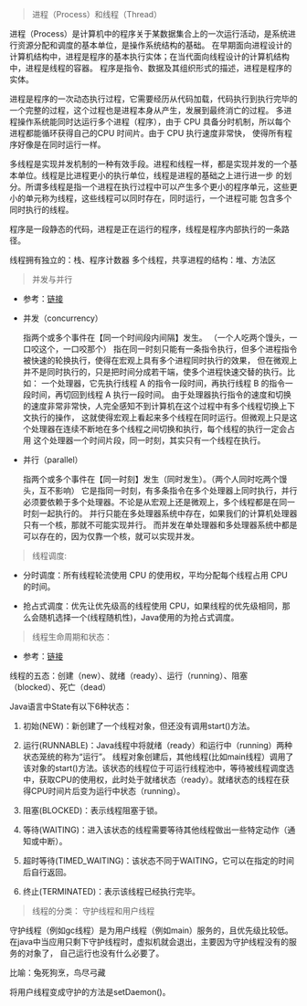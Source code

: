 > 进程（Process）和线程（Thread）   

进程（Process）是计算机中的程序关于某数据集合上的一次运行活动，是系统进行资源分配和调度的基本单位，是操作系统结构的基础。
在早期面向进程设计的计算机结构中，进程是程序的基本执行实体；在当代面向线程设计的计算机结构中，进程是线程的容器。
程序是指令、数据及其组织形式的描述，进程是程序的实体。

进程是程序的一次动态执行过程，它需要经历从代码加载，代码执行到执行完毕的一个完整的过程，这个过程也是进程本身从产生，发展到最终消亡的过程。
多进程操作系统能同时达运行多个进程（程序），由于 CPU 具备分时机制，所以每个进程都能循环获得自己的CPU 时间片。由于 CPU 执行速度非常快，
使得所有程序好像是在同时运行一样。

多线程是实现并发机制的一种有效手段。进程和线程一样，都是实现并发的一个基本单位。线程是比进程更小的执行单位，线程是进程的基础之上进行进一步
的划分。所谓多线程是指一个进程在执行过程中可以产生多个更小的程序单元，这些更小的单元称为线程，这些线程可以同时存在，同时运行，一个进程可能
包含多个同时执行的线程。

程序是一段静态的代码，进程是正在运行的程序，线程是程序内部执行的一条路径。

线程拥有独立的：栈、程序计数器
多个线程，共享进程的结构：堆、方法区

> 并发与并行

- 参考：[链接](https://baijiahao.baidu.com/s?id=1666454968534966585&wfr=spider&for=pc)

- 并发（concurrency）

    指两个或多个事件在【同一个时间段内间隔】发生。 （一个人吃两个馒头，一口咬这个，一口咬那个）
    指在同一时刻只能有一条指令执行，但多个进程指令被快速的轮换执行，使得在宏观上具有多个进程同时执行的效果，
    但在微观上并不是同时执行的，只是把时间分成若干端，使多个进程快速交替的执行。比如：
    一个处理器，它先执行线程 A 的指令一段时间，再执行线程 B 的指令一段时间，再切回到线程 A 执行一段时间。
    由于处理器执行指令的速度和切换的速度非常非常快，人完全感知不到计算机在这个过程中有多个线程切换上下文执行的操作，
    这就使得宏观上看起来多个线程在同时运行。但微观上只是这个处理器在连续不断地在多个线程之间切换和执行，每个线程的执行一定会占用
    这个处理器一个时间片段，同一时刻，其实只有一个线程在执行。
    
- 并行（parallel）

    指两个或多个事件在【同一时刻】发生（同时发生）。（两个人同时吃两个馒头，互不影响）
    它是指同一时刻，有多条指令在多个处理器上同时执行，并行必须要依赖于多个处理器。不论是从宏观上还是微观上，多个线程都是在同一时刻一起执行的。
    并行只能在多处理器系统中存在，如果我们的计算机处理器只有一个核，那就不可能实现并行。
    而并发在单处理器和多处理器系统中都是可以存在的，因为仅靠一个核，就可以实现并发。

> 线程调度: 

- 分时调度：所有线程轮流使用 CPU 的使用权，平均分配每个线程占用 CPU 的时间。 

- 抢占式调度：优先让优先级高的线程使用 CPU，如果线程的优先级相同，那么会随机选择一个(线程随机性)，Java使用的为抢占式调度。

> 线程生命周期和状态：

- 参考：[链接](https://blog.csdn.net/pange1991/article/details/53860651)

线程的五态：创建（new）、就绪（ready）、运行（running）、阻塞（blocked）、死亡（dead）

Java语言中State有以下6种状态：

1. 初始(NEW)：新创建了一个线程对象，但还没有调用start()方法。

2. 运行(RUNNABLE)：Java线程中将就绪（ready）和运行中（running）两种状态笼统的称为“运行”。
线程对象创建后，其他线程(比如main线程）调用了该对象的start()方法。该状态的线程位于可运行线程池中，等待被线程调度选中，获取CPU的使用权，此时处于就绪状态（ready）。就绪状态的线程在获得CPU时间片后变为运行中状态（running）。

3. 阻塞(BLOCKED)：表示线程阻塞于锁。

4. 等待(WAITING)：进入该状态的线程需要等待其他线程做出一些特定动作（通知或中断）。

5. 超时等待(TIMED_WAITING)：该状态不同于WAITING，它可以在指定的时间后自行返回。

6. 终止(TERMINATED)：表示该线程已经执行完毕。

> 线程的分类： 守护线程和用户线程

守护线程（例如gc线程）是为用户线程（例如main）服务的，且优先级比较低。在java中当应用只剩下守护线程时，虚拟机就会退出，主要因为守护线程没有的服务的对象了，
自己运行也没有什么必要了。

比喻：兔死狗烹，鸟尽弓藏

将用户线程变成守护的方法是setDaemon()。


